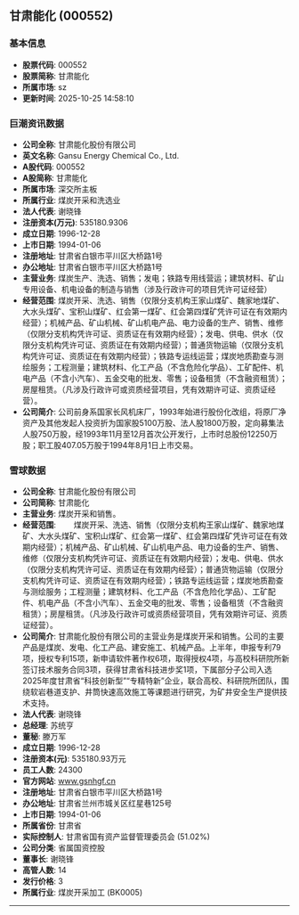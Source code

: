 ## 甘肃能化 (000552)

### 基本信息

- **股票代码**: 000552
- **股票简称**: 甘肃能化
- **所属市场**: sz
- **更新时间**: 2025-10-25 14:58:10

### 巨潮资讯数据

- **公司全称**: 甘肃能化股份有限公司
- **英文名称**: Gansu Energy Chemical Co., Ltd.
- **A股代码**: 000552
- **A股简称**: 甘肃能化
- **所属市场**: 深交所主板
- **所属行业**: 煤炭开采和洗选业
- **法人代表**: 谢晓锋
- **注册资本(万元)**: 535180.9306
- **成立日期**: 1996-12-28
- **上市日期**: 1994-01-06
- **注册地址**: 甘肃省白银市平川区大桥路1号
- **办公地址**: 甘肃省白银市平川区大桥路1号
- **主营业务**: 煤炭生产、洗选、销售；发电；铁路专用线营运；建筑材料、矿山专用设备、机电设备的制造与销售（涉及行政许可的项目凭许可证经营）
- **经营范围**: 煤炭开采、洗选、销售（仅限分支机构王家山煤矿、魏家地煤矿、大水头煤矿、宝积山煤矿、红会第一煤矿、红会第四煤矿凭许可证在有效期内经营）；机械产品、矿山机械、矿山机电产品、电力设备的生产、销售、维修（仅限分支机构凭许可证、资质证在有效期内经营）；发电、供电、供水（仅限分支机构凭许可证、资质证在有效期内经营）；普通货物运输（仅限分支机构凭许可证、资质证在有效期内经营）；铁路专运线运营；煤炭地质勘查与测绘服务；工程测量；建筑材料、化工产品（不含危险化学品）、工矿配件、机电产品（不含小汽车）、五金交电的批发、零售；设备租赁（不含融资租赁）；房屋租赁。（凡涉及行政许可或资质经营项目，凭有效期许可证、资质证经营）。
- **公司简介**: 公司前身系国家长风机床厂，1993年始进行股份化改组，将原厂净资产及其他发起人投资折为国家股5100万股、法人股1800万股，定向募集法人股750万股，经1993年11月至12月首次公开发行，上市时总股份12250万股；职工股407.05万股于1994年8月1日上市交易。

### 雪球数据

- **公司全称**: 甘肃能化股份有限公司
- **公司简称**: 甘肃能化
- **主营业务**: 煤炭开采和销售。
- **经营范围**: 　　煤炭开采、洗选、销售（仅限分支机构王家山煤矿、魏家地煤矿、大水头煤矿、宝积山煤矿、红会第一煤矿、红会第四煤矿凭许可证在有效期内经营）；机械产品、矿山机械、矿山机电产品、电力设备的生产、销售、维修（仅限分支机构凭许可证、资质证在有效期内经营）；发电、供电、供水（仅限分支机构凭许可证、资质证在有效期内经营）；普通货物运输（仅限分支机构凭许可证、资质证在有效期内经营）；铁路专运线运营；煤炭地质勘查与测绘服务；工程测量；建筑材料、化工产品（不含危险化学品）、工矿配件、机电产品（不含小汽车）、五金交电的批发、零售；设备租赁（不含融资租赁）；房屋租赁。（凡涉及行政许可或资质经营项目，凭有效期许可证、资质证经营）。
- **公司简介**: 甘肃能化股份有限公司的主营业务是煤炭开采和销售。公司的主要产品是煤炭、发电、化工产品、建安施工、机械产品。上半年，申报专利79项，授权专利15项，新申请软件著作权6项，取得授权4项，与高校科研院所新签订技术服务合同3项，获得甘肃省科技进步奖1项，下属部分子公司入选2025年度甘肃省“科技创新型”“专精特新”企业，联合高校、科研院所团队，围绕软岩巷道支护、井筒快速高效施工等课题进行研究，为矿井安全生产提供技术支持。
- **法人代表**: 谢晓锋
- **总经理**: 苏统亨
- **董秘**: 滕万军
- **成立日期**: 1996-12-28
- **注册资本(元)**: 535180.93万元
- **员工人数**: 24300
- **官方网站**: www.gsnhgf.cn
- **注册地址**: 甘肃省白银市平川区大桥路1号
- **办公地址**: 甘肃省兰州市城关区红星巷125号
- **上市日期**: 1994-01-06
- **所属省份**: 甘肃省
- **实际控制人**: 甘肃省国有资产监督管理委员会 (51.02%)
- **公司分类**: 省属国资控股
- **董事长**: 谢晓锋
- **高管人数**: 14
- **发行价格**: 3
- **所属行业**: 煤炭开采加工 (BK0005)

---